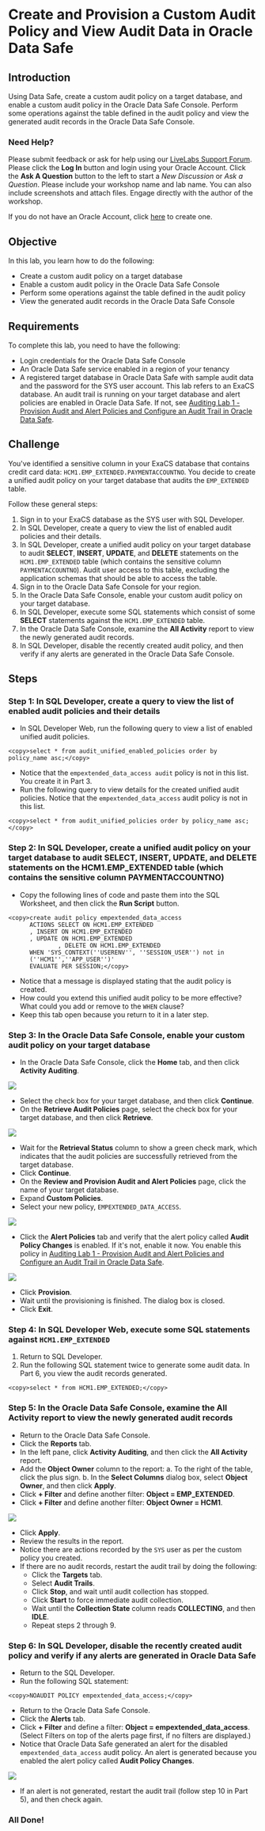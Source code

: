 # Create and Provision a Custom Audit Policy and View Audit Data in Oracle Data Safe

## Introduction
Using Data Safe, create a custom audit policy on a target database, and enable a custom audit policy in the Oracle Data Safe Console. Perform some operations against the table defined in the audit policy and view the generated audit records in the Oracle Data Safe Console.


### Need Help?
Please submit feedback or ask for help using our [LiveLabs Support Forum](https://community.oracle.com/tech/developers/categories/livelabsdiscussions). Please click the **Log In** button and login using your Oracle Account. Click the **Ask A Question** button to the left to start a *New Discussion* or *Ask a Question*.  Please include your workshop name and lab name.  You can also include screenshots and attach files.  Engage directly with the author of the workshop.

If you do not have an Oracle Account, click [here](https://profile.oracle.com/myprofile/account/create-account.jspx) to create one.
## Objective
In this lab, you learn how to do the following:
- Create a custom audit policy on a target database
- Enable a custom audit policy in the Oracle Data Safe Console
- Perform some operations against the table defined in the audit policy
- View the generated audit records in the Oracle Data Safe Console

## Requirements
To complete this lab, you need to have the following:
- Login credentials for the Oracle Data Safe Console
- An Oracle Data Safe service enabled in a region of your tenancy
- A registered target database in Oracle Data Safe with sample audit data and the password for the SYS user account. This lab refers to an ExaCS database.
An audit trail is running on your target database and alert policies are enabled in Oracle Data Safe. If not, see [Auditing Lab 1 - Provision Audit and Alert Policies and Configure an Audit Trail in Oracle Data Safe](?lab=lab-12-5-provision-audit-alert-policies).

## Challenge

You've identified a sensitive column in your ExaCS database that contains credit card data: `HCM1.EMP_EXTENDED.PAYMENTACCOUNTNO`. You decide to create a unified audit policy on your target database that audits the `EMP_EXTENDED` table.

Follow these general steps:
1. Sign in to your ExaCS database as the SYS user with SQL Developer.
2. In SQL Developer, create a query to view the list of enabled audit policies and their details.
3. In SQL Developer, create a unified audit policy on your target database to audit **SELECT**, **INSERT**, **UPDATE**, and **DELETE** statements on the `HCM1.EMP_EXTENDED` table (which contains the sensitive column `PAYMENTACCOUNTNO`). Audit user access to this table, excluding the application schemas that should be able to access the table.
4. Sign in to the Oracle Data Safe Console for your region.
5. In the Oracle Data Safe Console, enable your custom audit policy on your target database.
6. In SQL Developer, execute some SQL statements which consist of some **SELECT** statements against the `HCM1.EMP_EXTENDED` table.
7. In the Oracle Data Safe Console, examine the **All Activity** report to view the newly generated audit records.
8. In SQL Developer, disable the recently created audit policy, and then verify if any alerts are generated in the Oracle Data Safe Console.

## Steps

### **Step 1:** In SQL Developer, create a query to view the list of enabled audit policies and their details
- In SQL Developer Web, run the following query to view a list of enabled unified audit policies.

```
<copy>select * from audit_unified_enabled_policies order by policy_name asc;</copy>
```
- Notice that the `empextended_data_access audit` policy is not in this list. You create it in Part 3.
- Run the following query to view details for the created unified audit policies. Notice that the `empextended_data_access` audit policy is not in this list.

```
<copy>select * from audit_unified_policies order by policy_name asc;</copy>
```

### **Step 2:** In SQL Developer, create a unified audit policy on your target database to audit SELECT, INSERT, UPDATE, and DELETE statements on the HCM1.EMP_EXTENDED table (which contains the sensitive column PAYMENTACCOUNTNO)

- Copy the following lines of code and paste them into the SQL Worksheet, and then click the **Run Script** button.

```
<copy>create audit policy empextended_data_access
      ACTIONS SELECT ON HCM1.EMP_EXTENDED
      , INSERT ON HCM1.EMP_EXTENDED
      , UPDATE ON HCM1.EMP_EXTENDED
              , DELETE ON HCM1.EMP_EXTENDED
      WHEN 'SYS_CONTEXT(''USERENV'', ''SESSION_USER'') not in
      (''HCM1'',''APP_USER'')'
      EVALUATE PER SESSION;</copy>
```
- Notice that a message is displayed stating that the audit policy is created.
- How could you extend this unified audit policy to be more effective? What could you add or remove to the `WHEN` clause?
- Keep this tab open because you return to it in a later step.

### **Step 3:** In the Oracle Data Safe Console, enable your custom audit policy on your target database

- In the Oracle Data Safe Console, click the **Home** tab, and then click **Activity Auditing**.

![](./images/dbsec/datasafe/auditing/home-activity-auditing.png " ")

- Select the check box for your target database, and then click **Continue**.
- On the **Retrieve Audit Policies** page, select the check box for your target database, and then click **Retrieve**.

![](./images/dbsec/datasafe/auditing/retrieve-audit-policy3.png " ")

- Wait for the **Retrieval Status** column to show a green check mark, which indicates that the audit policies are successfully retrieved from the target database.
- Click **Continue**.
- On the **Review and Provision Audit and Alert Policies** page, click the name of your
target database.
- Expand **Custom Policies**.
- Select your new policy, `EMPEXTENDED_DATA_ACCESS`.

![](./images/dbsec/datasafe/auditing/edit-policies3.png " ")

- Click the **Alert Policies** tab and verify that the alert policy called **Audit Policy Changes** is enabled. If it's not, enable it now. You enable this policy in [Auditing Lab 1 - Provision Audit and Alert Policies and Configure an Audit Trail in Oracle Data Safe](?lab=lab-12-5-provision-audit-alert-policies).

![](./images/dbsec/datasafe/auditing/alert-policies2.png " ")

- Click **Provision**.
- Wait until the provisioning is finished. The dialog box is closed.
- Click **Exit**.

### **Step 4:** In SQL Developer Web, execute some SQL statements against `HCM1.EMP_EXTENDED`
1. Return to SQL Developer.
2. Run the following SQL statement twice to generate some audit data. In Part 6, you view the audit records generated.

```
<copy>select * from HCM1.EMP_EXTENDED;</copy>
```
### **Step 5:** In the Oracle Data Safe Console, examine the All Activity report to view the newly generated audit records

- Return to the Oracle Data Safe Console.
- Click the **Reports** tab.
- In the left pane, click **Activity Auditing**, and then click the **All Activity** report.
- Add the **Object Owner** column to the report:
a. To the right of the table, click the plus sign.
b. In the **Select Columns** dialog box, select **Object Owner**, and then click **Apply**.
- Click **+ Filter** and define another filter: **Object = EMP_EXTENDED**.
- Click **+ Filter** and define another filter: **Object Owner = HCM1**.

![](./images/dbsec/datasafe/auditing/all-activity2.png " ")

- Click **Apply**.
- Review the results in the report.
- Notice there are actions recorded by the `SYS` user as per the custom policy you created.
- If there are no audit records, restart the audit trail by doing the following:
  - Click the **Targets** tab.
  - Select **Audit Trails**.
  - Click **Stop**, and wait until audit collection has stopped.
  - Click **Start** to force immediate audit collection.
  - Wait until the **Collection State** column reads **COLLECTING**, and then **IDLE**.
  - Repeat steps 2 through 9.

### **Step 6:** In SQL Developer, disable the recently created audit policy and verify if any alerts are generated in Oracle Data Safe
- Return to the SQL Developer.
- Run the following SQL statement:

```
<copy>NOAUDIT POLICY empextended_data_access;</copy>
```
- Return to the Oracle Data Safe Console.
- Click the **Alerts** tab.
- Click **+ Filter** and define a filter: **Object = empextended_data_access**. (Select Filters on top of the alerts page first, if no filters are displayed.)
- Notice that Oracle Data Safe generated an alert for the disabled `empextended_data_access` audit policy. An alert is generated because you enabled the alert policy called **Audit Policy Changes**.

![](./images/dbsec/datasafe/auditing/all-alerts.png " ")

- If an alert is not generated, restart the audit trail (follow step 10 in Part 5), and then check again.

### All Done!
